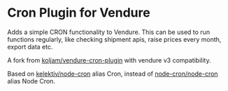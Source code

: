 # Cron Plugin for Vendure

Adds a simple CRON functionality to Vendure. This can be used to run functions regularly, like checking shipment apis, raise prices every month, export data etc.

A fork from [koljam/vendure-cron-plugin](https://github.com/koljam/vendure-cron-plugin/) with vendure v3 compatibility.

Based on [kelektiv/node-cron](https://github.com/kelektiv/node-cron) alias Cron, instead of [node-cron/node-cron](https://github.com/node-cron/node-cron) alias Node Cron.
